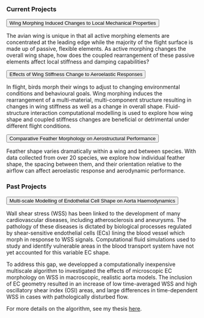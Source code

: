 <html>
<head>
<meta name="viewport" content="width=device-width, initial-scale=1">
<style>
  
.collapsible {
  background-color: #7D9994;
  color: white;
  cursor: pointer;
  padding: 18px;
  width: 100%;
  border: none;
  text-align: left;
  outline: none;
  font-size: 15px;
}

.active, .collapsible:hover {
  background-color: #004d4d;
}

.content {
  padding: 0px 18px;
  max-height: 0;
  overflow: hidden;
  transition: max-height 0.2s ease-out;
  background-color: #f1f1f1;
}
</style>
</head>
<body>

<h3>Current Projects</h3>

<button class="collapsible">Wing Morphing Induced Changes to Local Mechanical Properties</button>
<div class="content">
  <p> 
    The avian wing is unique in that all active morphing elements are concentrated at the leading edge while the majority of the flight surface is made up of passive, flexible elements. As active morphing changes the overall wing shape, how does the coupled rearrangement of these passive elements affect local stiffness and damping capabilities?</p>
</div>
<button class="collapsible">Effects of Wing Stiffness Change to Aeroelastic Responses</button>
<div class="content">
  <p>In flight, birds morph their wings to adjust to changing environmental conditions and behavioural goals. Wing morphing induces the rearrangement of a multi-material, multi-component structure resulting in changes in wing stiffness as well as a change in overall shape. Fluid-structure interaction computational modelling is used to explore how wing shape and coupled stiffness changes are beneficial or detrimental under different flight conditions.</p>
</div>
<button class="collapsible">Comparative Feather Morphology on Aerostructural Performance</button>
<div class="content">
  <p>Feather shape varies dramatically within a wing and between species. With data collected from over 20 species, we explore how individual feather shape, the spacing between them, and their orientation relative to the airflow can affect aeroelastic response and aerodynamic performance. </p>
</div>

<h3></h3>

<h3>Past Projects</h3>

<button class="collapsible">Multi-scale Modelling of Endothelial Cell Shape on Aorta Haemodynamics</button>
<div class="content">
  <p>Wall shear stress (WSS) has been linked to the development of many cardiovascular diseases, including atherosclerosis and aneurysms. The pathology of these diseases is dictated by biological processes regulated by shear-sensitive endothelial cells (ECs) lining the blood vessel which morph in response to WSS signals. Computational fluid simulations used to study and identify vulnerable areas in the blood transport system have not yet accounted for this variable EC shape.</p>
    
  <p>To address this gap, we developped a computationally inexpensive multiscale algorithm to investigated the effects of microscopic EC morphology on WSS in macroscopic, realistic aorta models. The inclusion of EC geometry resulted in an increase of low time-averaged WSS and high oscillatory shear index (OSI) areas, and large differences in time-dependent WSS in cases with pathologically disturbed flow.</p>
  
  <p>For more details on the algorithm, see my thesis <a href="https://repository.hkust.edu.hk/ir/Record/1783.1-87034">here</a>.</p>
</div>

<script>
var coll = document.getElementsByClassName("collapsible");
var i;

for (i = 0; i < coll.length; i++) {
  coll[i].addEventListener("click", function() {
    this.classList.toggle("active");
    var content = this.nextElementSibling;
    if (content.style.maxHeight){
      content.style.maxHeight = null;
    } else {
      content.style.maxHeight = content.scrollHeight + "px";
    } 
  });
}
</script>

</body>
</html>
